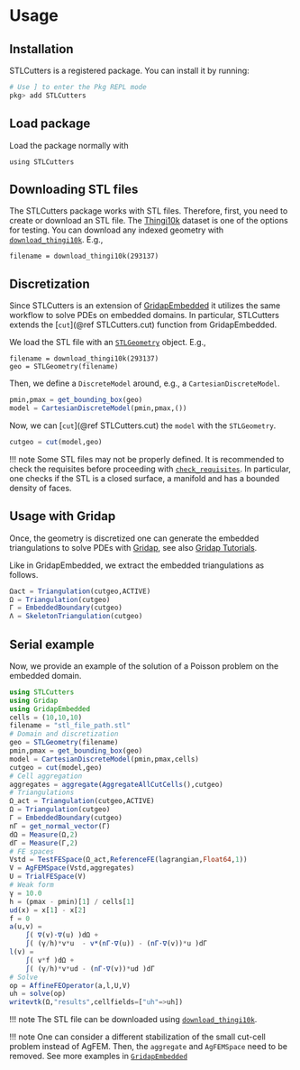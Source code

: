# Usage

## Installation

STLCutters is a registered package. You can install it by running:

```julia
# Use ] to enter the Pkg REPL mode
pkg> add STLCutters
```

## Load package

Load the package normally with

```
using STLCutters
```

## Downloading STL files

The STLCutters package works with STL files. Therefore, first, you need to create or download an STL file. The [Thingi10k](https://ten-thousand-models.appspot.com/) dataset is one of the options for testing. You can download any indexed geometry with [`download_thingi10k`](@ref). E.g.,

```
filename = download_thingi10k(293137)
```

## Discretization

Since STLCutters is an extension of [GridapEmbedded](https://github/gridap/GridapEmbedded.jl) it utilizes the same workflow to solve PDEs on embedded domains. In particular, STLCutters extends the [`cut`](@ref STLCutters.cut) function from GridapEmbedded.

We load the STL file with an [`STLGeometry`](@ref) object. E.g.,

```
filename = download_thingi10k(293137)
geo = STLGeometry(filename)
```

Then, we define a `DiscreteModel` around, e.g., a `CartesianDiscreteModel`.

```julia
pmin,pmax = get_bounding_box(geo)
model = CartesianDiscreteModel(pmin,pmax,())
```

Now, we can [`cut`](@ref STLCutters.cut) the `model` with the `STLGeometry`.

```julia
cutgeo = cut(model,geo)
```

!!! note
    Some STL files may not be properly defined. It is recommended to check the requisites before proceeding with [`check_requisites`](@ref). In particular, one checks if the STL is a closed surface, a manifold and has a bounded density of faces.

## Usage with Gridap

Once, the geometry is discretized one can generate the embedded triangulations to solve PDEs with [Gridap](https://github.com/gridap/Gridap.jl), see also [Gridap Tutorials](https://gridap.github.io/Tutorials/stable).

Like in GridapEmbedded, we extract the embedded triangulations as follows.

```julia
Ωact = Triangulation(cutgeo,ACTIVE)
Ω = Triangulation(cutgeo)
Γ = EmbeddedBoundary(cutgeo)
Λ = SkeletonTriangulation(cutgeo)
```

## Serial example

Now, we provide an example of the solution of a Poisson problem on the embedded domain.

```julia
using STLCutters
using Gridap
using GridapEmbedded
cells = (10,10,10)
filename = "stl_file_path.stl"
# Domain and discretization
geo = STLGeometry(filename)
pmin,pmax = get_bounding_box(geo)
model = CartesianDiscreteModel(pmin,pmax,cells)
cutgeo = cut(model,geo)
# Cell aggregation
aggregates = aggregate(AggregateAllCutCells(),cutgeo)
# Triangulations
Ω_act = Triangulation(cutgeo,ACTIVE)
Ω = Triangulation(cutgeo)
Γ = EmbeddedBoundary(cutgeo)
nΓ = get_normal_vector(Γ)   
dΩ = Measure(Ω,2)
dΓ = Measure(Γ,2)
# FE spaces
Vstd = TestFESpace(Ω_act,ReferenceFE(lagrangian,Float64,1))
V = AgFEMSpace(Vstd,aggregates)
U = TrialFESpace(V)
# Weak form
γ = 10.0
h = (pmax - pmin)[1] / cells[1]
ud(x) = x[1] - x[2]
f = 0
a(u,v) =
    ∫( ∇(v)⋅∇(u) )dΩ +
    ∫( (γ/h)*v*u  - v*(nΓ⋅∇(u)) - (nΓ⋅∇(v))*u )dΓ
l(v) =
    ∫( v*f )dΩ +
    ∫( (γ/h)*v*ud - (nΓ⋅∇(v))*ud )dΓ
# Solve
op = AffineFEOperator(a,l,U,V)
uh = solve(op)
writevtk(Ω,"results",cellfields=["uh"=>uh])
```

!!! note
    The STL file can be downloaded using [`download_thingi10k`](@ref).

!!! note
    One can consider a different stabilization of the small cut-cell problem instead of AgFEM. Then, the `aggregate` and `AgFEMSpace` need to be removed.
    See more examples in [`GridapEmbedded`](https://github.com/gridap/GridapEmbedded.jl)
